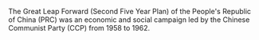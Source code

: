The Great Leap Forward (Second Five Year Plan) of the People's Republic of China (PRC) was an economic and social campaign led by the Chinese Communist Party (CCP) from 1958 to 1962.
